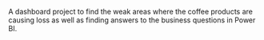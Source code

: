 A dashboard project to find the weak areas where the coffee products are causing loss as well as finding answers to the business questions in Power BI.
